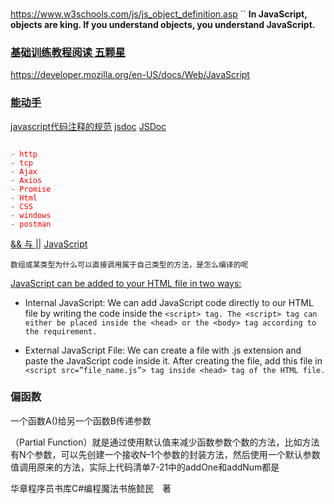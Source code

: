 
### 
https://www.w3schools.com/js/js_object_definition.asp
``
**In JavaScript, objects are king. If you understand objects, you understand JavaScript.**

### [基础训练教程阅读 五颗星](https://developer.mozilla.org/en-US/docs/Learn/JavaScript)
https://developer.mozilla.org/en-US/docs/Web/JavaScript



### [能动手](https://www.w3schools.com/js/default.asp)

[javascript代码注释的规范](https://jsdoc.app/index.html)
[jsdoc](https://jsdoc.app/about-getting-started.html)
[JSDoc](http://www.dba.cn/book/javascript/)
<style>
  .red {
    color: red;
  }
</style>
<code class="red">
- http
- tcp
- Ajax
- Axios
- Promise
- Html
- CSS
- windows
- postman
</code>



[&& 与 ||](https://zhidao.baidu.com/question/118995252.html)
[JavaScript](https://developer.mozilla.org/zh-CN/docs/Learn/JavaScript)

`数组或某类型为什么可以直接调用属于自己类型的方法，是怎么编译的呢`


[JavaScript can be added to your HTML file in two ways:](https://www.geeksforgeeks.org/javascript/?ref=lbp)

- Internal JavaScript: We can add JavaScript code directly to our HTML file by writing the code inside the `<script> tag. The <script> tag can either be placed inside the <head> or the <body> tag according to the requirement.`

- External JavaScript File: We can create a file with .js extension and paste the JavaScript code inside it. After creating the file, add this file in `<script src=”file_name.js”> tag inside <head> tag of the HTML file.`


### 偏函数
一个函数A()给另一个函数B传递参数

<!-- 偏函数是将所要承载的函数作为partial()函数的第一个参数，原函数的各个参数依次作为partial()函数的后续参数，除非使用关键字参数。 -->

（Partial Function）就是通过使用默认值来减少函数参数个数的方法，比如方法有N个参数，可以先创建一个接收N–1个参数的封装方法，然后使用一个默认参数值调用原来的方法，实际上代码清单7-21中的addOne和addNum都是

华章程序员书库C#编程魔法书施懿民　著
























